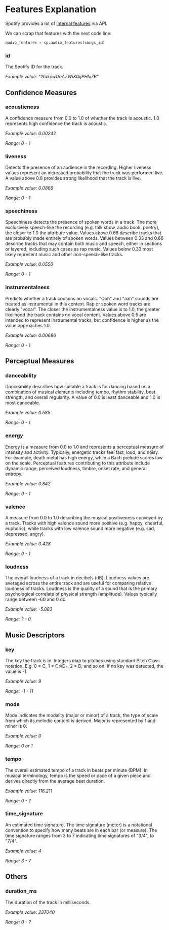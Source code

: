 # Features Explanation
Spotify provides a lot of [internal features](https://developer.spotify.com/documentation/web-api/reference/get-audio-features) via API.

We can scrap that features with the next code line:
```python
audio_features = sp.audio_features(songs_id)
```

### id
The Spotify ID for the track.

*Example value: "2takcwOaAZWiXQijPHIx7B"*


## Confidence Measures
### acousticness
A confidence measure from 0.0 to 1.0 of whether the track is acoustic. 1.0 represents high confidence the track is acoustic.

*Example value: 0.00242*

*Range: 0 - 1*

### liveness
Detects the presence of an audience in the recording. Higher liveness values represent an increased probability that the track was performed live. A value above 0.8 provides strong likelihood that the track is live.

*Example value: 0.0866*

*Range: 0 - 1*

### speechiness
Speechiness detects the presence of spoken words in a track. The more exclusively speech-like the recording (e.g. talk show, audio book, poetry), the closer to 1.0 the attribute value. Values above 0.66 describe tracks that are probably made entirely of spoken words. Values between 0.33 and 0.66 describe tracks that may contain both music and speech, either in sections or layered, including such cases as rap music. Values below 0.33 most likely represent music and other non-speech-like tracks.

*Example value: 0.0556*

*Range: 0 - 1*

### instrumentalness
Predicts whether a track contains no vocals. "Ooh" and "aah" sounds are treated as instrumental in this context. Rap or spoken word tracks are clearly "vocal". The closer the instrumentalness value is to 1.0, the greater likelihood the track contains no vocal content. Values above 0.5 are intended to represent instrumental tracks, but confidence is higher as the value approaches 1.0.

*Example value: 0.00686*

*Range: 0 - 1*


## Perceptual Measures
### danceability
Danceability describes how suitable a track is for dancing based on a combination of musical elements including tempo, rhythm stability, beat strength, and overall regularity. A value of 0.0 is least danceable and 1.0 is most danceable.

*Example value: 0.585*

*Range: 0 - 1*

### energy
Energy is a measure from 0.0 to 1.0 and represents a perceptual measure of intensity and activity. Typically, energetic tracks feel fast, loud, and noisy. For example, death metal has high energy, while a Bach prelude scores low on the scale. Perceptual features contributing to this attribute include dynamic range, perceived loudness, timbre, onset rate, and general entropy.

*Example value: 0.842*

*Range: 0 - 1*

### valence
A measure from 0.0 to 1.0 describing the musical positiveness conveyed by a track. Tracks with high valence sound more positive (e.g. happy, cheerful, euphoric), while tracks with low valence sound more negative (e.g. sad, depressed, angry).

*Example value: 0.428*

*Range: 0 - 1*

### loudness
The overall loudness of a track in decibels (dB). Loudness values are averaged across the entire track and are useful for comparing relative loudness of tracks. Loudness is the quality of a sound that is the primary psychological correlate of physical strength (amplitude). Values typically range between -60 and 0 db.

*Example value: -5.883*

*Range: ? - 0*

## Music Descriptors
### key
The key the track is in. Integers map to pitches using standard Pitch Class notation. E.g. 0 = C, 1 = C♯/D♭, 2 = D, and so on. If no key was detected, the value is -1.

*Example value: 9*

*Range: -1 - 11*


### mode
Mode indicates the modality (major or minor) of a track, the type of scale from which its melodic content is derived. Major is represented by 1 and minor is 0.

*Example value: 0*

*Range: 0 or 1*

### tempo
The overall estimated tempo of a track in beats per minute (BPM). In musical terminology, tempo is the speed or pace of a given piece and derives directly from the average beat duration.

*Example value: 118.211*

*Range: 0 - ?*

### time_signature
An estimated time signature. The time signature (meter) is a notational convention to specify how many beats are in each bar (or measure). The time signature ranges from 3 to 7 indicating time signatures of "3/4", to "7/4".

*Example value: 4*

*Range: 3 - 7*

## Others
### duration_ms
The duration of the track in milliseconds.

*Example value: 237040*

*Range: 0 - ?*